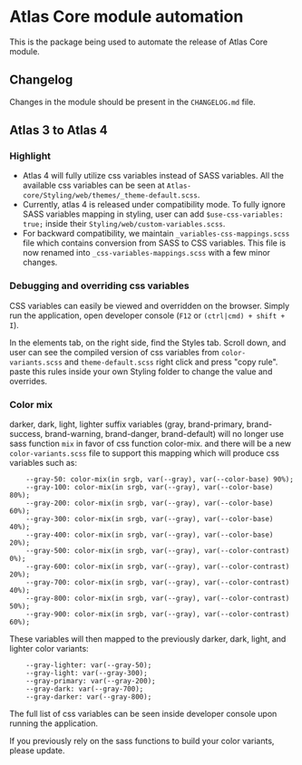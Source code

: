 # Atlas Core module automation

This is the package being used to automate the release of Atlas Core module.

## Changelog

Changes in the module should be present in the `CHANGELOG.md` file.

## Atlas 3 to Atlas 4

### Highlight

-   Atlas 4 will fully utilize css variables instead of SASS variables. All the available css variables can be seen at `Atlas-core/Styling/web/themes/_theme-default.scss`.
-   Currently, atlas 4 is released under compatibility mode. To fully ignore SASS variables mapping in styling, user can add `$use-css-variables: true;` inside their `Styling/web/custom-variables.scss`.
-   For backward compatibility, we maintain `_variables-css-mappings.scss` file which contains conversion from SASS to CSS variables.
    This file is now renamed into `_css-variables-mappings.scss` with a few minor changes.

### Debugging and overriding css variables

CSS variables can easily be viewed and overridden on the browser.
Simply run the application, open developer console (`F12` or `(ctrl|cmd) + shift + I`).

In the elements tab, on the right side, find the Styles tab.
Scroll down, and user can see the compiled version of css variables from `color-variants.scss` and `theme-default.scss`
right click and press "copy rule".
paste this rules inside your own Styling folder to change the value and overrides.

### Color mix

darker, dark, light, lighter suffix variables (gray, brand-primary, brand-success, brand-warning, brand-danger, brand-default) will no longer use sass function `mix` in favor of css function color-mix.
and there will be a new `color-variants.scss` file to support this mapping which will produce css variables such as:

```
    --gray-50: color-mix(in srgb, var(--gray), var(--color-base) 90%);
    --gray-100: color-mix(in srgb, var(--gray), var(--color-base) 80%);
    --gray-200: color-mix(in srgb, var(--gray), var(--color-base) 60%);
    --gray-300: color-mix(in srgb, var(--gray), var(--color-base) 40%);
    --gray-400: color-mix(in srgb, var(--gray), var(--color-base) 20%);
    --gray-500: color-mix(in srgb, var(--gray), var(--color-contrast) 0%);
    --gray-600: color-mix(in srgb, var(--gray), var(--color-contrast) 20%);
    --gray-700: color-mix(in srgb, var(--gray), var(--color-contrast) 40%);
    --gray-800: color-mix(in srgb, var(--gray), var(--color-contrast) 50%);
    --gray-900: color-mix(in srgb, var(--gray), var(--color-contrast) 60%);
```

These variables will then mapped to the previously darker, dark, light, and lighter color variants:

```
    --gray-lighter: var(--gray-50);
    --gray-light: var(--gray-300);
    --gray-primary: var(--gray-200);
    --gray-dark: var(--gray-700);
    --gray-darker: var(--gray-800);
```

The full list of css variables can be seen inside developer console upon running the application.

If you previously rely on the sass functions to build your color variants, please update.
